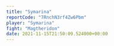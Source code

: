 ```yaml
---
title: "Symarina"
reportCode: "7RnchN3rf4Zw6Pbm"
player: "Symarina"
fight: "Magtheridon"
date: 2021-11-15T21:50:09.524000+00:00
---
```

